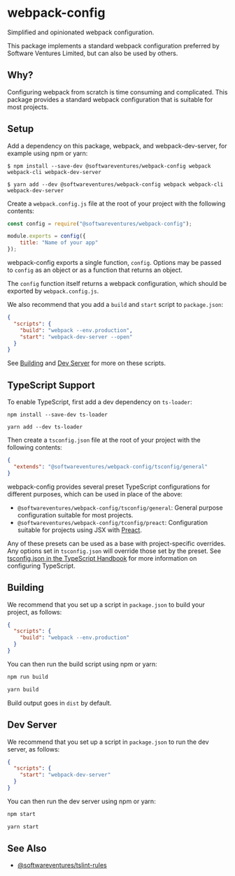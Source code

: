 # webpack-config

Simplified and opinionated webpack configuration.

This package implements a standard webpack configuration preferred by
Software Ventures Limited, but can also be used by others.


## Why?

Configuring webpack from scratch is time consuming and complicated. This
package provides a standard webpack configuration that is suitable for most
projects.


## Setup

Add a dependency on this package, webpack, and webpack-dev-server, for example
using npm or yarn:

```
$ npm install --save-dev @softwareventures/webpack-config webpack webpack-cli webpack-dev-server
```
```
$ yarn add --dev @softwareventures/webpack-config webpack webpack-cli webpack-dev-server
```

Create a `webpack.config.js` file at the root of your project with the
following contents:

```javascript
const config = require("@softwareventures/webpack-config");

module.exports = config({
    title: "Name of your app"
});
```

webpack-config exports a single function, `config`. Options may be passed to
`config` as an object or as a function that returns an object.

The `config` function itself returns a webpack configuration, which should be
exported by `webpack.config.js`.

We also recommend that you add a `build` and `start` script to `package.json`:

```json
{
  "scripts": {
    "build": "webpack --env.production",
    "start": "webpack-dev-server --open"
  }
}
```

See [Building](#building) and [Dev Server](#dev-server) for more on these scripts.


## TypeScript Support

To enable TypeScript, first add a dev dependency on `ts-loader`:

```
npm install --save-dev ts-loader
```
```
yarn add --dev ts-loader
```

Then create a `tsconfig.json` file at the root of your project with the following
contents:

```json
{
  "extends": "@softwareventures/webpack-config/tsconfig/general"
}
```

webpack-config provides several preset TypeScript configurations for different
purposes, which can be used in place of the above:

 * `@softwareventures/webpack-config/tsconfig/general`: General purpose
   configuration suitable for most projects.
 * `@softwareventures/webpack-config/tconfig/preact`: Configuration suitable
   for projects using JSX with [Preact][1].

Any of these presets can be used as a base with project-specific overrides.
Any options set in `tsconfig.json` will override those set by the preset. See
[tsconfig.json in the TypeScript Handbook][2] for more information on
configuring TypeScript.


## Building

We recommend that you set up a script in `package.json` to build your project,
as follows:

```json
{
  "scripts": {
    "build": "webpack --env.production"
  }
}
```

You can then run the build script using npm or yarn:

```bash
npm run build
```
```bash
yarn build
```

Build output goes in `dist` by default.


## Dev Server

We recommend that you set up a script in `package.json` to run the dev server,
as follows:

```json
{
  "scripts": {
    "start": "webpack-dev-server"
  }
}
```

You can then run the dev server using npm or yarn:

```bash
npm start
```
```bash
yarn start
```


## See Also

 * [@softwareventures/tslint-rules](https://github.com/softwareventures/tslint-rules)


 [1]: https://preactjs.com/
 [2]: https://www.typescriptlang.org/docs/handbook/tsconfig-json.html